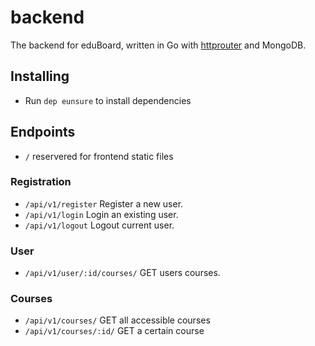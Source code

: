 # backend
The backend for eduBoard, written in Go with [httprouter](https://github.com/julienschmidt/httprouter) and MongoDB.

## Installing
- Run `dep eunsure` to install dependencies

## Endpoints

- `/` reservered for frontend static files

### Registration
- `/api/v1/register` Register a new user.
- `/api/v1/login` Login an existing user.
- `/api/v1/logout` Logout current user.

### User
- `/api/v1/user/:id/courses/` GET users courses.

### Courses
- `/api/v1/courses/` GET all accessible courses
- `/api/v1/courses/:id/` GET a certain course
